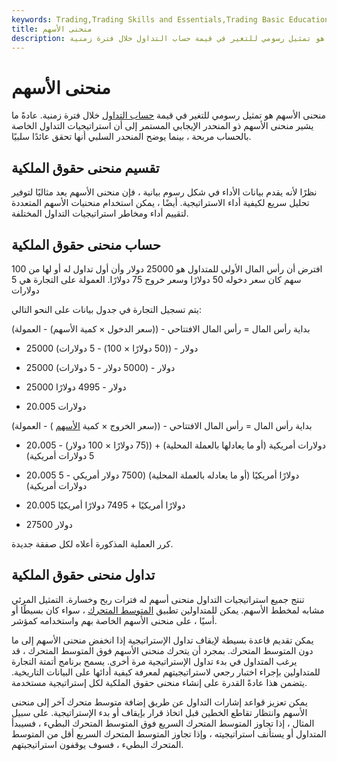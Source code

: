 ```yaml
---
keywords: Trading,Trading Skills and Essentials,Trading Basic Education,Trading Skills
title: منحنى الأسهم
description: منحنى الأسهم هو تمثيل رسومي للتغير في قيمة حساب التداول خلال فترة زمنية.
---
```


# منحنى الأسهم
منحنى الأسهم هو تمثيل رسومي للتغير في قيمة [حساب التداول](/tradingaccount) خلال فترة زمنية. عادةً ما يشير منحنى الأسهم ذو المنحدر الإيجابي المستمر إلى أن استراتيجيات التداول الخاصة بالحساب مربحة ، بينما يوضح المنحدر السلبي أنها تحقق عائدًا سلبيًا.

## تقسيم منحنى حقوق الملكية

نظرًا لأنه يقدم بيانات الأداء في شكل رسوم بيانية ، فإن منحنى الأسهم يعد مثاليًا لتوفير تحليل سريع لكيفية أداء الاستراتيجية. أيضًا ، يمكن استخدام منحنيات الأسهم المتعددة لتقييم أداء ومخاطر استراتيجيات التداول المختلفة.

## حساب منحنى حقوق الملكية

افترض أن رأس المال الأولي للمتداول هو 25000 دولار وأن أول تداول له أو لها من 100 سهم كان سعر دخوله 50 دولارًا وسعر خروج 75 دولارًا. العمولة على التجارة هي 5 دولارات

يتم تسجيل التجارة في جدول بيانات على النحو التالي:

بداية رأس المال = رأس المال الافتتاحي - ((سعر الدخول × كمية الأسهم) - العمولة)

- 25000 دولار - ((50 دولارًا × 100) - 5 دولارات)

- 25000 دولار - (5000 دولار - 5 دولارات)

- 25000 دولار - 4995 دولارًا

- 20.005 دولارات

بداية رأس المال = رأس المال الافتتاحي - ((سعر الخروج × كمية [الأسهم](/shares) ) - العمولة)

- 20،005 دولارات أمريكية (أو ما يعادلها بالعملة المحلية) + ((75 دولارًا × 100 دولار) - 5 دولارات أمريكية)

- 20،005 دولارًا أمريكيًا (أو ما يعادله بالعملة المحلية) (7500 دولار أمريكي - 5 دولارات أمريكية)

- 20.005 دولارًا أمريكيًا + 7495 دولارًا أمريكيًا

- 27500 دولار

كرر العملية المذكورة أعلاه لكل صفقة جديدة.

## تداول منحنى حقوق الملكية

تنتج جميع استراتيجيات التداول منحنى أسهم له فترات ربح وخسارة. التمثيل المرئي مشابه لمخطط الأسهم. يمكن للمتداولين تطبيق [المتوسط المتحرك](/movingaverage) ، سواء كان بسيطًا أو أسيًا ، على منحنى الأسهم الخاصة بهم واستخدامه كمؤشر.

يمكن تقديم قاعدة بسيطة لإيقاف تداول الإستراتيجية إذا انخفض منحنى الأسهم إلى ما دون المتوسط المتحرك. بمجرد أن يتحرك منحنى الأسهم فوق المتوسط المتحرك ، قد يرغب المتداول في بدء تداول الإستراتيجية مرة أخرى. يسمح برنامج أتمتة التجارة للمتداولين بإجراء اختبار رجعي لاستراتيجيتهم لمعرفة كيفية أدائها على البيانات التاريخية. يتضمن هذا عادةً القدرة على إنشاء منحنى حقوق الملكية لكل إستراتيجية مستخدمة.

يمكن تعزيز قواعد إشارات التداول عن طريق إضافة متوسط متحرك آخر إلى منحنى الأسهم وانتظار تقاطع الخطين قبل اتخاذ قرار بإيقاف أو بدء الإستراتيجية. على سبيل المثال ، إذا تجاوز المتوسط المتحرك السريع فوق المتوسط المتحرك البطيء ، فسيبدأ المتداول أو يستأنف استراتيجيته ، وإذا تجاوز المتوسط المتحرك السريع أقل من المتوسط المتحرك البطيء ، فسوف يوقفون استراتيجيتهم.

